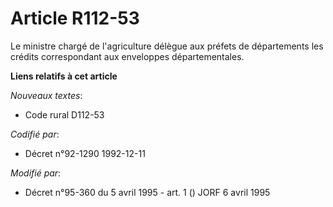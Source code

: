 # Article R112-53

Le ministre chargé de l'agriculture délègue aux préfets de départements les crédits correspondant aux enveloppes
départementales.

**Liens relatifs à cet article**

_Nouveaux textes_:

  - Code rural D112-53

_Codifié par_:

  - Décret n°92-1290 1992-12-11

_Modifié par_:

  - Décret n°95-360 du 5 avril 1995 - art. 1 () JORF 6 avril 1995
